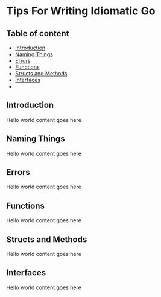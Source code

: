# Tips For Writing Idiomatic Go
## Table of content
- [Introduction](#intro)
- [Naming Things](#naming)
- [Errors](#errors)
- [Functions](#functions)
- [Structs and Methods](#structs-and-methods)
- [Interfaces](#interfaces)
- [](#)

<a id="intro"></a>
## Introduction
Hello world content goes here

<a id="naming"></a>
## Naming Things
Hello world content goes here

<a id="errors"></a>
## Errors
Hello world content goes here

<a id="functions"></a>
## Functions
Hello world content goes here

<a id="structs-and-methods"></a>
## Structs and Methods
Hello world content goes here

<a id="interfaces"></a>
## Interfaces
Hello world content goes here
